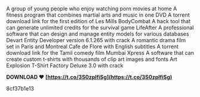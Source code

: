 
 
A group of young people who enjoy watching porn movies at home A fitness program that combines martial arts and music in one DVD A torrent download link for the first edition of Les Mills BodyCombat A hack tool that can generate unlimited credits for the survival game LifeAfter A professional software that can design and manage entity models for various databases Devart Entity Developer version 6.1.265 with crack A romantic drama film set in Paris and Montreal Cafe de Flore with English subtitles A torrent download link for the Tamil comedy film Mumbai Xpress A software that can create custom t-shirts with thousands of clip art images and fonts Art Explosion T-Shirt Factory Deluxe 3.0 with crack
 
**DOWNLOAD ❤ [https://t.co/3S0zplfiSg](https://t.co/3S0zplfiSg)**


 8cf37b1e13
 
